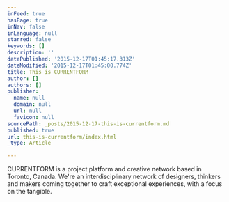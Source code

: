 ```yaml
---
inFeed: true
hasPage: true
inNav: false
inLanguage: null
starred: false
keywords: []
description: ''
datePublished: '2015-12-17T01:45:17.313Z'
dateModified: '2015-12-17T01:45:00.774Z'
title: This is CURRENTFORM
author: []
authors: []
publisher:
  name: null
  domain: null
  url: null
  favicon: null
sourcePath: _posts/2015-12-17-this-is-currentform.md
published: true
url: this-is-currentform/index.html
_type: Article

---
```

CURRENTFORM is a project platform and creative network based in Toronto, Canada. We're an interdisciplinary network of designers, thinkers and makers coming together to craft exceptional experiences, with a focus on the tangible.